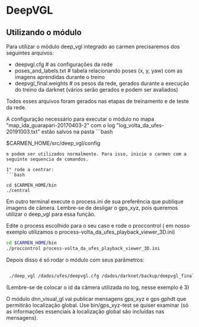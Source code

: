 # DeepVGL

## Utilizando o módulo 

Para utilizar o módulo deep_vgl integrado ao carmen precisaremos dos seguintes arquivos:
* deepvgl.cfg               # as configurações da rede
* poses_and_labels.txt      # tabela relacionando poses  (x, y, yaw) com as imagens aprendidas durante o treino
* deepvgl_final.weights     # os pesos da rede, gerados durante a execução do treino da darknet (vários serão gerados e podem ser avaliados)

Todos esses arquivos foram gerados nas etapas de treinamento e de teste da rede.

A configuração necessário para executar o módulo no mapa "map_ida_guarapari-20170403-2" com o log "log_volta_da_ufes-20191003.txt" estão salvos na pasta ```bash 

$CARMEN_HOME/src/deep_vgl/config

```
e podem ser utilizados normalmente. Para isso, inicie o carmen com a seguinte sequencia de comandos.

1° rode a centrar:
```bash

cd $CARMEN_HOME/bin
./central

```

Em outro terminal execute o process.ini de sua preferência que publique imagens de câmera. Lembre-se de desligar o gps_xyz, pois queremos utilizar o deep_vgl para essa função.

Edite o process escolhido para o seu caso e rode o proccontrol ( em nosso exemplo utilizamos o process-volta_da_ufes_playback_viewer_3D.ini)

```bash
cd $CARMEN_HOME/bin
./proccontrol process-volta_da_ufes_playback_viewer_3D.ini

```

Depois disso é só rodar o módulo com seus parâmetros:

```bash

 ./deep_vgl /dados/ufes/deepvgl.cfg /dados/darknet/backup/deepvgl_final.weights config/poses_and_labels.txt 2 -camera_id 3

```
(Lembre-se de colocar o id da câmera utilizada no log, nesse exemplo é 3)

O módulo dnn_visual_gl vai publicar mensagens gps_xyz e gps gphdt que permitirão localização global.
Use bin/gps_xyz-test se quiser examinar (só as informações essenciais à localização global são incluídas nas mensagens).

